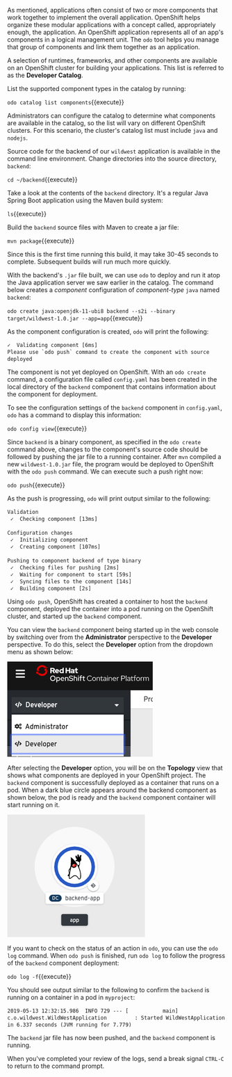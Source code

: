 As mentioned, applications often consist of two or more components that work together to implement the overall application. OpenShift helps organize these modular applications with a concept called, appropriately enough, the application. An OpenShift application represents all of an app's components in a logical management unit. The `odo` tool helps you manage that group of components and link them together as an application.

A selection of runtimes, frameworks, and other components are available on an OpenShift cluster for building your applications. This list is referred to as the **Developer Catalog**.

List the supported component types in the catalog by running:

`odo catalog list components`{{execute}}

Administrators can configure the catalog to determine what components are available in the catalog, so the list will vary on different OpenShift clusters. For this scenario, the cluster's catalog list must include `java` and `nodejs`.

Source code for the backend of our `wildwest` application is available in the command line environment. Change directories into the source directory, `backend`:

`cd ~/backend`{{execute}}

Take a look at the contents of the `backend` directory. It's a regular Java Spring Boot application using the Maven build system:

`ls`{{execute}}

Build the `backend` source files with Maven to create a jar file:

`mvn package`{{execute}}

Since this is the first time running this build, it may take 30-45 seconds to complete. Subsequent builds will run much more quickly.

With the backend's `.jar` file built, we can use `odo` to deploy and run it atop the Java application server we saw earlier in the catalog. The command below creates a *component* configuration of *component-type* `java` named `backend`:

`odo create java:openjdk-11-ubi8 backend --s2i --binary target/wildwest-1.0.jar --app=app`{{execute}}

As the component configuration is created, `odo` will print the following:

```
✓  Validating component [6ms]
Please use `odo push` command to create the component with source deployed
```

The component is not yet deployed on OpenShift. With an `odo create` command, a configuration file called `config.yaml` has been created in the local directory of the `backend` component that contains information about the component for deployment.

To see the configuration settings of the `backend` component in `config.yaml`, `odo` has a command to display this information:

`odo config view`{{execute}}

Since `backend` is a binary component, as specified in the `odo create` command above, changes to the component's source code should be followed by pushing the jar file to a running container. After `mvn` compiled a new `wildwest-1.0.jar` file, the program would be deployed to OpenShift with the `odo push` command. We can execute such a push right now:

`odo push`{{execute}}

As the push is progressing, `odo` will print output similar to the following:

```
Validation
 ✓  Checking component [13ms]

Configuration changes
 ✓  Initializing component
 ✓  Creating component [107ms]

Pushing to component backend of type binary
 ✓  Checking files for pushing [2ms]
 ✓  Waiting for component to start [59s]
 ✓  Syncing files to the component [14s]
 ✓  Building component [2s]
```

Using `odo push`, OpenShift has created a container to host the `backend` component, deployed the container into a pod running on the OpenShift cluster, and started up the `backend` component.

You can view the `backend` component being started up in the web console by switching over from the **Administrator** perspective to the **Developer** perspective. To do this, select the **Developer** option from the dropdown menu as shown below:

![Developer Perspective](../../assets/introduction/developing-with-odo-42/developer-perspective.png)

After selecting the **Developer** option, you will be on the **Topology** view that shows what components are deployed in your OpenShift project. The `backend` component is successfully deployed as a container that runs on a pod. When a dark blue circle appears around the backend component as shown below, the pod is ready and the `backend` component container will start running on it.

![Backend Pod](../../assets/introduction/developing-with-odo-42/backend-pod.png)

If you want to check on the status of an action in `odo`, you can use the `odo log` command. When `odo push` is finished, run `odo log` to follow the progress of the `backend` component deployment:

`odo log -f`{{execute}}

You should see output similar to the following to confirm the `backend` is running on a container in a pod in `myproject`:

```
2019-05-13 12:32:15.986  INFO 729 --- [           main] c.o.wildwest.WildWestApplication         : Started WildWestApplication in 6.337 seconds (JVM running for 7.779)
```

The `backend` jar file has now been pushed, and the `backend` component is running.

When you've completed your review of the logs, send a break signal `CTRL-C` to return to the command prompt. 
